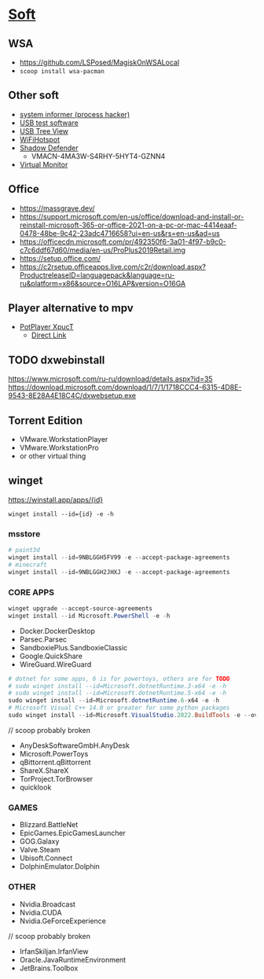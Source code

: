 # [Soft](./)

## WSA

- <https://github.com/LSPosed/MagiskOnWSALocal>
- `scoop install wsa-pacman`

## Other soft

- [system informer (process hacker)](https://systeminformer.sourceforge.io/nightly.php)
- [USB test software](https://www.heise.de/download/product/h2testw-50539/download)
- [USB Tree View](https://www.uwe-sieber.de/usbtreeview_e.html#download)
- [WiFiHotspot](https://mypublicwifi.com/publicwifi/en/index.html)
- [Shadow Defender](http://www.shadowdefender.com/download/Setup.exe)
  - VMACN-4MA3W-S4RHY-5HYT4-GZNN4
- [Virtual Monitor](https://www.amyuni.com/forum/viewtopic.php?t=3030)

## Office

- <https://massgrave.dev/>
- <https://support.microsoft.com/en-us/office/download-and-install-or-reinstall-microsoft-365-or-office-2021-on-a-pc-or-mac-4414eaaf-0478-48be-9c42-23adc4716658?ui=en-us&rs=en-us&ad=us>
- <https://officecdn.microsoft.com/pr/492350f6-3a01-4f97-b9c0-c7c6ddf67d60/media/en-us/ProPlus2019Retail.img>
- <https://setup.office.com/>
- <https://c2rsetup.officeapps.live.com/c2r/download.aspx?ProductreleaseID=languagepack&language=ru-ru&platform=x86&source=O16LAP&version=O16GA>

## Player alternative to mpv

- [PotPlayer XpucT](https://win10tweaker.ru/forum/topic/potplayer-portable)
  - [Direct Link](https://jailbreakvideo.ru/Files/Portable%20PotPlayer.exe)

## TODO dxwebinstall

<https://www.microsoft.com/ru-ru/download/details.aspx?id=35>
<https://download.microsoft.com/download/1/7/1/1718CCC4-6315-4D8E-9543-8E28A4E18C4C/dxwebsetup.exe>

## Torrent Edition

- VMware.WorkstationPlayer
- VMware.WorkstationPro
- or other virtual thing

## winget

<https://winstall.app/apps/{id}>

`winget install --id={id} -e -h`

### msstore

```powershell
# paint3d
winget install --id=9NBLGGH5FV99 -e --accept-package-agreements
# minecraft
winget install --id=9NBLGGH2JHXJ -e --accept-package-agreements
```

### CORE APPS

```powershell
winget upgrade --accept-source-agreements
winget install --id Microsoft.PowerShell -e -h
```

- Docker.DockerDesktop
- Parsec.Parsec
- SandboxiePlus.SandboxieClassic
- Google.QuickShare
- WireGuard.WireGuard

```powershell
# dotnet for some apps, 6 is for powertoys, others are for TODO
# sudo winget install --id=Microsoft.dotnetRuntime.3-x64 -e -h
# sudo winget install --id=Microsoft.dotnetRuntime.5-x64 -e -h
sudo winget install --id=Microsoft.dotnetRuntime.6-x64 -e -h
# Microsoft Visual C++ 14.0 or greater for some python packages
sudo winget install --id=Microsoft.VisualStudio.2022.BuildTools -e --override '--add Microsoft.VisualStudio.Component.VC.Tools.x86.x64 --add Microsoft.VisualStudio.Component.Windows10SDK.19041 --quiet --wait'
```

// scoop probably broken

- AnyDeskSoftwareGmbH.AnyDesk
- Microsoft.PowerToys
- qBittorrent.qBittorrent
- ShareX.ShareX
- TorProject.TorBrowser
- quicklook

### GAMES

- Blizzard.BattleNet
- EpicGames.EpicGamesLauncher
- GOG.Galaxy
- Valve.Steam
- Ubisoft.Connect
- DolphinEmulator.Dolphin

### OTHER

- Nvidia.Broadcast
- Nvidia.CUDA
- Nvidia.GeForceExperience

// scoop probably broken

- IrfanSkiljan.IrfanView
- Oracle.JavaRuntimeEnvironment
- JetBrains.Toolbox

